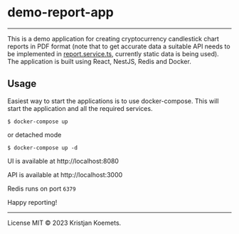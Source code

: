 # demo-report-app

---

This is a demo application for creating cryptocurrency candlestick chart reports in PDF format (note that to get accurate data a suitable API
needs to be implemented in [report.service.ts](report-api%2Fsrc%2Freport%2Freport.service.ts), currently static data is
being used). The application is built using React, NestJS, Redis and Docker.

## Usage

Easiest way to start the applications is to use docker-compose. This will start the application and all the required
services.

    $ docker-compose up

or detached mode

    $ docker-compose up -d

UI is available at http://localhost:8080

API is available at http://localhost:3000

Redis runs on port `6379`

Happy reporting!

---
License MIT © 2023 Kristjan Koemets.

